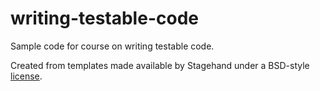# writing-testable-code
Sample code for course on writing testable code.

Created from templates made available by Stagehand under a BSD-style
[license](https://github.com/dart-lang/stagehand/blob/master/LICENSE).
